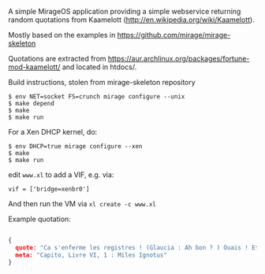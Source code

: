 A simple MirageOS application providing a simple webservice returning random quotations from Kaamelott (http://en.wikipedia.org/wiki/Kaamelott).

Mostly based on the examples in https://github.com/mirage/mirage-skeleton

Quotations are extracted from https://aur.archlinux.org/packages/fortune-mod-kaamelott/ and located in htdocs/.

Build instructions, stolen from mirage-skeleton repository

```
$ env NET=socket FS=crunch mirage configure --unix
$ make depend
$ make
$ make run
```

For a Xen DHCP kernel, do:

```
$ env DHCP=true mirage configure --xen
$ make
$ make run
```

edit `www.xl` to add a VIF, e.g. via:

```
vif = ['bridge=xenbr0']
```

And then run the VM via `xl create -c www.xl`

Example quotation:
```json

{
  quote: "Ca s'enferme les registres ! (Glaucia : Ah bon ? ) Ouais ! Et les trous du cul qui font pas leur boulot ça s'enferme aussi ! ",
  meta: "Capito, Livre VI, 1 : Miles Ignotus"
}

```
